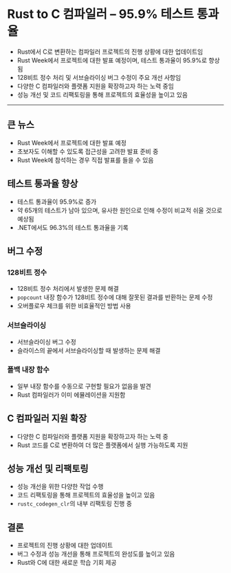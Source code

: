# Rust to C 컴파일러 – 95.9% 테스트 통과율


* Rust에서 C로 변환하는 컴파일러 프로젝트의 진행 상황에 대한 업데이트임
* Rust Week에서 프로젝트에 대한 발표 예정이며, 테스트 통과율이 95.9%로 향상됨
* 128비트 정수 처리 및 서브슬라이싱 버그 수정이 주요 개선 사항임
* 다양한 C 컴파일러와 플랫폼 지원을 확장하고자 하는 노력 중임
* 성능 개선 및 코드 리팩토링을 통해 프로젝트의 효율성을 높이고 있음

---

큰 뉴스
----

* Rust Week에서 프로젝트에 대한 발표 예정
* 초보자도 이해할 수 있도록 접근성을 고려한 발표 준비 중
* Rust Week에 참석하는 경우 직접 발표를 들을 수 있음

테스트 통과율 향상
----------

* 테스트 통과율이 95.9%로 증가
* 약 65개의 테스트가 남아 있으며, 유사한 원인으로 인해 수정이 비교적 쉬울 것으로 예상됨
* .NET에서도 96.3%의 테스트 통과율을 기록

버그 수정
-----

### 128비트 정수

* 128비트 정수 처리에서 발생한 문제 해결
* `popcount` 내장 함수가 128비트 정수에 대해 잘못된 결과를 반환하는 문제 수정
* 오버플로우 체크를 위한 비효율적인 방법 사용

### 서브슬라이싱

* 서브슬라이싱 버그 수정
* 슬라이스의 끝에서 서브슬라이싱할 때 발생하는 문제 해결

### 폴백 내장 함수

* 일부 내장 함수를 수동으로 구현할 필요가 없음을 발견
* Rust 컴파일러가 이미 에뮬레이션을 지원함

C 컴파일러 지원 확장
------------

* 다양한 C 컴파일러와 플랫폼 지원을 확장하고자 하는 노력 중
* Rust 코드를 C로 변환하여 더 많은 플랫폼에서 실행 가능하도록 지원

성능 개선 및 리팩토링
------------

* 성능 개선을 위한 다양한 작업 수행
* 코드 리팩토링을 통해 프로젝트의 효율성을 높이고 있음
* `rustc_codegen_clr`의 내부 리팩토링 진행 중

결론
--

* 프로젝트의 진행 상황에 대한 업데이트
* 버그 수정과 성능 개선을 통해 프로젝트의 완성도를 높이고 있음
* Rust와 C에 대한 새로운 학습 기회 제공
